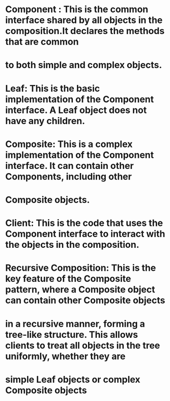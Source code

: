 # Component : This is the common interface shared by all objects in the composition.It declares the methods that are common 
# to both simple and complex objects.

# Leaf: This is the basic implementation of the Component interface. A Leaf object does not have any children.

# Composite: This is a complex implementation of the Component interface. It can contain other Components, including other 
# Composite objects.

# Client: This is the code that uses the Component interface to interact with the objects in the composition.

# Recursive Composition: This is the key feature of the Composite pattern, where a Composite object can contain other Composite objects 
# in a recursive manner, forming a tree-like structure. This allows clients to treat all objects in the tree uniformly, whether they are
# simple Leaf objects or complex Composite objects